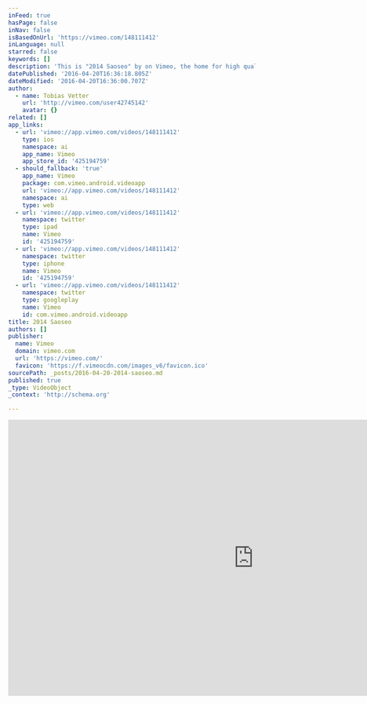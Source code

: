 ```yaml
---
inFeed: true
hasPage: false
inNav: false
isBasedOnUrl: 'https://vimeo.com/148111412'
inLanguage: null
starred: false
keywords: []
description: 'This is "2014 Saoseo" by on Vimeo, the home for high quality videos and the people who love them.'
datePublished: '2016-04-20T16:36:18.805Z'
dateModified: '2016-04-20T16:36:00.707Z'
author:
  - name: Tobias Vetter
    url: 'http://vimeo.com/user42745142'
    avatar: {}
related: []
app_links:
  - url: 'vimeo://app.vimeo.com/videos/148111412'
    type: ios
    namespace: ai
    app_name: Vimeo
    app_store_id: '425194759'
  - should_fallback: 'true'
    app_name: Vimeo
    package: com.vimeo.android.videoapp
    url: 'vimeo://app.vimeo.com/videos/148111412'
    namespace: ai
    type: web
  - url: 'vimeo://app.vimeo.com/videos/148111412'
    namespace: twitter
    type: ipad
    name: Vimeo
    id: '425194759'
  - url: 'vimeo://app.vimeo.com/videos/148111412'
    namespace: twitter
    type: iphone
    name: Vimeo
    id: '425194759'
  - url: 'vimeo://app.vimeo.com/videos/148111412'
    namespace: twitter
    type: googleplay
    name: Vimeo
    id: com.vimeo.android.videoapp
title: 2014 Saoseo
authors: []
publisher:
  name: Vimeo
  domain: vimeo.com
  url: 'https://vimeo.com/'
  favicon: 'https://f.vimeocdn.com/images_v6/favicon.ico'
sourcePath: _posts/2016-04-20-2014-saoseo.md
published: true
_type: VideoObject
_context: 'http://schema.org'

---
```

<iframe src="https://cdn.embedly.com/widgets/media.html?src=https%3A%2F%2Fplayer.vimeo.com%2Fvideo%2F148111412&amp;url=https%3A%2F%2Fvimeo.com%2F148111412&amp;image=http%3A%2F%2Fi.vimeocdn.com%2Fvideo%2F546959431_1280.jpg&amp;key=b7d04c9b404c499eba89ee7072e1c4f7&amp;type=text%2Fhtml&amp;schema=vimeo" width="1000" height="563" scrolling="no" frameborder="0" allowfullscreen="" style=""></iframe>